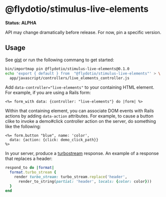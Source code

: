 # @flydotio/stimulus-live-elements

**Status: ALPHA**

API may change dramatically before release.  For now, pin a specific version.

## Usage

See [gist](https://gist.github.com/rubys/2f94bffcd369f1c014fef35fd355beba) or
run the following commang to get started:

```sh
bin/importmap pin @flydotio/stimulus-live-elements@0.1.0
echo 'export { default } from  "@flydotio/stimulus-live-elements"' > \
  app/javascript/controllers/live_elements_controller.js
```

Add `data-controller="live-elements"` to your containing HTML element.
For example, if you are using a Rails form:

```erb
<%= form_with data: {controller: "live-elements"} do |form| %>
```

Within that containing element, you can associate DOM events with
Rails actions by adding `data-action` attributes.  For example,
to cause a button clike to invoke a demo#click controller action
on the server, do something like the following:

```erb
<%= form.button "blue", name: 'color',
  data: {action: {click: demo_click_path}}
%>
```

In your server, produce a [turbostream](https://turbo.hotwired.dev/handbook/streams) response.  An example of a response that replaces a header:

```ruby
respond_to do |format|
  format.turbo_stream {
    render turbo_stream: turbo_stream.replace('header',
      render_to_string(partial: 'header', locals: {color: color}))
  }
end
```

